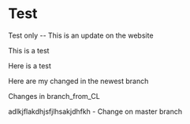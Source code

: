 # Test
Test only -- This is an update on the website

This is a test

Here is a test


Here are my changed in the newest branch

Changes in branch_from_CL

adlkjflakdhjsfjlhsakjdhfkh - Change on master branch
